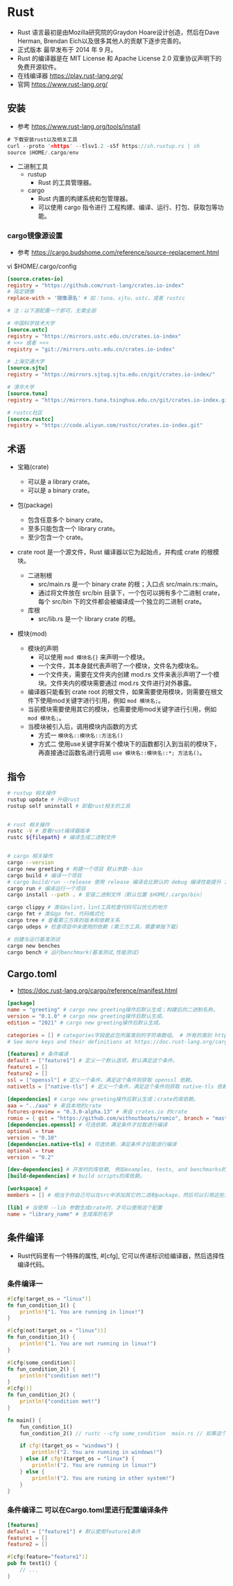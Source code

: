 # Rust
- Rust 语言最初是由Mozilla研究院的Graydon Hoare设计创造，然后在Dave Herman, Brendan Eich以及很多其他人的贡献下逐步完善的。
- 正式版本 最早发布于 2014 年 9 月。
- Rust 的编译器是在 MIT License 和 Apache License 2.0 双重协议声明下的免费开源软件。
- 在线编译器 https://play.rust-lang.org/
- 官网  https://www.rust-lang.org/


## 安装
- 参考 https://www.rust-lang.org/tools/install

```rust
# 下载安装rust以及相关工具
curl --proto '=https' --tlsv1.2 -sSf https://sh.rustup.rs | sh
source $HOME/.cargo/env
```

- 二进制工具
    - rustup
        - Rust 的工具管理器。
    - cargo
        - Rust 内置的构建系统和包管理器。
        - 可以使用 cargo 指令进行 工程构建、编译、运行、打包、获取包等功能。

### cargo镜像源设置
- 参考 https://cargo.budshome.com/reference/source-replacement.html

vi $HOME/.cargo/config
```conf
[source.crates-io]
registry = "https://github.com/rust-lang/crates.io-index"
# 指定镜像
replace-with = '镜像源名' # 如：tuna、sjtu、ustc，或者 rustcc

# 注：以下源配置一个即可，无需全部

# 中国科学技术大学
[source.ustc]
registry = "https://mirrors.ustc.edu.cn/crates.io-index"
# >>> 或者 <<<
registry = "git://mirrors.ustc.edu.cn/crates.io-index"

# 上海交通大学
[source.sjtu]
registry = "https://mirrors.sjtug.sjtu.edu.cn/git/crates.io-index/"

# 清华大学
[source.tuna]
registry = "https://mirrors.tuna.tsinghua.edu.cn/git/crates.io-index.git"

# rustcc社区
[source.rustcc]
registry = "https://code.aliyun.com/rustcc/crates.io-index.git"

```
## 术语
- 宝箱(crate)
    - 可以是 a library crate。
    - 可以是 a binary crate。

- 包(package)
    - 包含任意多个 binary crate。
    - 至多只能包含一个 library crate。
    - 至少包含一个 crate。

- crate root 是一个源文件，Rust 编译器以它为起始点，并构成 crate 的根模块。
    - 二进制根 
        - src/main.rs 是一个 binary crate 的根；入口点 src/main.rs::main。
        - 通过将文件放在 src/bin 目录下，一个包可以拥有多个二进制 crate，每个 src/bin 下的文件都会被编译成一个独立的二进制 crate。
    - 库根 
        - src/lib.rs 是一个 library crate 的根。

- 模块(mod)
    - 模块的声明
        - 可以使用 ``` mod 模块名{} ``` 来声明一个模块。
        - 一个文件，其本身就代表声明了一个模块，文件名为模块名。
        - 一个文件夹，需要在文件夹内创建 mod.rs 文件来表示声明了一个模块。文件夹内的模块需要通过 mod.rs 文件进行对外暴露。
    - 编译器只能看到 crate root 的根文件，如果需要使用模块，则需要在根文件下使用mod关键字进行引用，例如 ``` mod 模块名; ```。
    - 当前模块需要使用其它的模块，也需要使用mod关键字进行引用，例如``` mod 模块名; ```。
    - 当模块被引入后，调用模块内函数的方式 
        - 方式一 ``` 模块名::模块名::方法名() ``` 
        - 方式二 使用use关键字将某个模块下的函数都引入到当前的模块下，再直接通过函数名进行调用 ``` use 模块名::模块名::*; 方法名() ```。

## 指令

```bash
# rustup 相关操作
rustup update # 升级rust
rustup self uninstall # 卸载rust相关的工具


# rust 相关操作
rustc -V # 查看rust编译器版本
rustc ${filepath} # 编译生成二进制文件


# cargo 相关操作
cargo --version
cargo new greeting # 构建一个项目 默认参数--bin
cargo build # 编译一个项目
# cargo build/run --release 使用 release 编译会比默认的 debug 编译性能提升 10 倍以上，但是 release 缺点是编译速度较慢，而且不会显示 panic backtrace 的具体行号 
cargo run # 编译运行一个项目
cargo install --path . # 安装二进制文件（默认位置 $HOME/.cargo/bin）

cargo clippy # 类似eslint，lint工具检查代码可以优化的地方
cargo fmt # 类似go fmt，代码格式化
cargo tree # 查看第三方库的版本和依赖关系
cargo udeps # 检查项目中未使用的依赖 (第三方工具，需要单独下载)

# 创建与运行基准测试
cargo new benches
cargo bench # 运行benchmark(基准测试,性能测试)

```

## Cargo.toml
- https://doc.rust-lang.org/cargo/reference/manifest.html

```conf
[package]
name = "greeting" # cargo new greeting操作后默认生成；构建后的二进制名称。
version = "0.1.0" # cargo new greeting操作后默认生成。
edition = "2021" # cargo new greeting操作后默认生成。

categories = [] # categories字段是此包所属类别的字符串数组。 # 所有的类别 https://crates.io/category_slugs
# See more keys and their definitions at https://doc.rust-lang.org/cargo/reference/manifest.html

[features] # 条件编译
default = ["feature1"] # 定义一个默认选项，默认满足这个条件。
feature1 = []
feature2 = []
ssl = ["openssl"] # 定义一个条件，满足这个条件则获取 openssl 依赖。
nativetls = ["native-tls"] # 定义一个条件，满足这个条件则获取 native-tls 依赖。

[dependencies] # cargo new greeting操作后默认生成；crate的库依赖。
aaa = "../aaa" # 来自本地的crate
futures-preview = "0.3.0-alpha.13" # 来自 crates.io 的crate
romio = { git = "https://github.com/withoutboats/romio", branch = "master" } # 来自github的crate
[dependencies.openssl] # 可选依赖，满足条件才拉取进行编译
optional = true
version = "0.10"
[dependencies.native-tls] # 可选依赖，满足条件才拉取进行编译
optional = true
version = "0.2"

[dev-dependencies] # 开发时的库依赖, 例如examples, tests, and benchmarks的库依赖。
[build-dependencies] # build scripts的库依赖。

[workspace] # 
members = [] # 相当于你自己可以在src中添加其它的二进制package，然后可以引用这些二进制package里的东西。

[lib] # 当使用 --lib 参数生成crate时，才可以使用这个配置
name = "library_name" # 生成库的名字
```


## 条件编译
- Rust代码里有一个特殊的属性, #[cfg], 它可以传递标识给编译器，然后选择性编译代码。

### 条件编译一
```rust
#[cfg(target_os = "linux")]
fn fun_condition_1() {
    println!("1. You are running in linux!")
}

#[cfg(not(target_os = "linux"))]
fn fun_condition_1() {
    println!("1. You are not running in linux!")
}

#[cfg(some_condition)]
fn fun_condition_2() {
    println!("condition met!")
}
#[cfg()]
fn fun_condition_2() {
    println!("condition met!")
}

fn main() {
    fun_condition_1()
    fun_condition_2() // rustc --cfg some_condition  main.rs // 如果这个函数不满足条件但又被调用则编译时会报错

    if cfg!(target_os = "windows") {
        println!("2. You are running in windows!")
    } else if cfg!(target_os = "linux") {
        println!("2. You are running in linux!")
    } else {
        println!("2. You are runing in other system!")
    }
}
```

### 条件编译二 可以在Cargo.toml里进行配置编译条件
```conf
[features]
default = ["feature1"] # 默认使用feature1条件
feature1 = []
feature2 = []
```
```rust
#[cfg(feature="feature1")]
pub fn test1() {
    // ...
}
```
